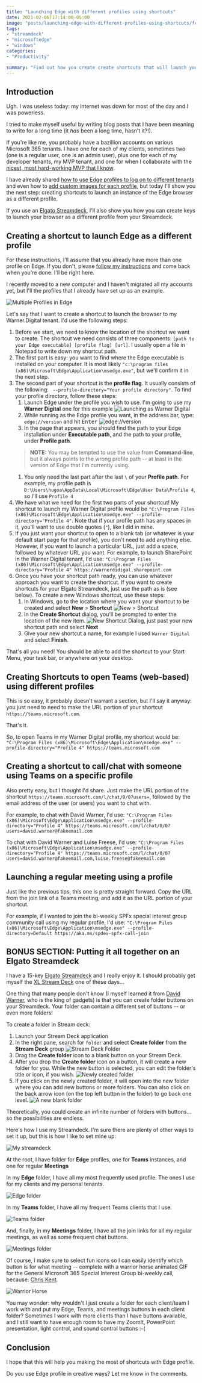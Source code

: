 ```yaml
---
title: "Launching Edge with different profiles using shortcuts"
date: 2021-02-06T17:14:00-05:00
image: "posts/launching-edge-with-different-profiles-using-shortcuts/featured-image.jpg"
tags: 
- "streamdeck" 
- "microsoftedge"
- "windows"
categories: 
- "Productivity"

summary: "Find out how you create create shortcuts that will launch your Edge browser with a different profile. Bonus: find out how to configure your Stream Deck buttons to launch Edge, Teams, and conference calls using different browsers."
---
```



## Introduction

Ugh. I was useless today: my internet was down for most of the day and I was powerless.

I tried to make myself useful by writing blog posts that I have been meaning to write for a long time (it _has_ been a long time, hasn't it?!). 

If you're like me, you probably have a bazillion accounts on various Microsoft 365 tenants. I have one for each of my clients, sometimes two (one is a regular user, one is an admin user), plus one for each of my developer tenants, my MVP tenant, and one for when I collaborate with the [nicest, most hard-working MVP that I know](https://twitter.com/davidwarnerii).

I have already shared [how to use Edge profiles to log on to different tenants](https://tahoeninjas.blog/2019/12/12/working-as-multiple-office-365-users-using-user-profiles-in-edge-chromium/) and even how to [add custom images for each profile](https://tahoeninjas.blog/2020/07/30/adding-custom-edge-profile-images/), but today I'll show you the next step: creating shortcuts to launch an instance of the Edge browser as a different profile.

If you use an [Elgato Streamdeck](https://www.elgato.com/en/gaming/stream-deck), I'll also show you how you can create keys to launch your browser as a different profile from your Streamdeck.

## Creating a shortcut to launch Edge as a different profile

For these instructions, I'll assume that you already have more than one profile on Edge. If you don't, please [follow my instructions](https://tahoeninjas.blog/2019/12/12/working-as-multiple-office-365-users-using-user-profiles-in-edge-chromium/) and come back when you're done. I'll be right here.

I recently moved to a new computer and I haven't migrated all my accounts yet, but I'll the profiles that I already have set up as an example.

![Multiple Profiles in Edge](EdgeProfiles.png "I have only a few profiles on this PC")

Let's say that I want to create a shortcut to launch the browser to my Warner.Digital tenant. I'd use the following steps:

1. Before we start, we need to know the location of the shortcut we want to create. The shortcut we need consists of three components:
   `[path to your Edge executable] [profile flag] [url]`. I usually open a file in Notepad to write down my shortcut path.
1. The first part is easy: you want to find where the Edge executable is installed on your computer. It is most likely `"c:\program files (x86)\Microsoft\Edge\Application\msedge.exe"`, but we'll confirm it in the next step.
1. The second part of your shortcut is the **profile flag**. It usually consists of the following:
` --profile-directory="Your profile directory"`. To find your profile directory, follow these steps:
	1. Launch Edge under the profile you wish to use. I'm going to use my **Warner Digital** one for this example
	   ![Launching as Warner Digital](LaunchAsWarnerDigital.png)
	1. While running as the Edge profile you want, in the address bar, type: `edge://version` and hit <kbd>Enter</kbd>
	   ![edge://version](EdgeVersion.png)
	1. In the page that appears, you should find the path to your Edge installation under **Executable path**, and the path to your profile, under **Profile path**. 
	> **NOTE:** You may be tempted to use the value from **Command-line**, but it always points to the wrong profile path -- at least in the version of Edge that I'm currently using. 
	1. You only need the last part after the last `\` of your **Profile path**. For example, my profile path is `D:\Users\hugoa\AppData\Local\Microsoft\Edge\User Data\Profile 4`, so I'll use `Profile 4`
1. We have what we need for the first two parts of your shortcut! My shortcut to launch my Warner Digital profile would be `"C:\Program Files (x86)\Microsoft\Edge\Application\msedge.exe" --profile-directory="Profile 4"`. Note that if your profile path has any spaces in it, you'll want to use double quotes (`"`), like I did in mine.
1. If you just want your shortcut to open to a blank tab (or whatever is your default start page for that profile), you don't need to add anything else. However, if you want to launch a particular URL, just add a space, followed by whatever URL you want. For example, to launch SharePoint in the Warner Digital tenant, I'd use: `"C:\Program Files (x86)\Microsoft\Edge\Application\msedge.exe" --profile-directory="Profile 4" https://warnerdidigal.sharepoint.com`
1. Once you have your shortcut path ready, you can use whatever approach you want to create the shortcut. If you want to create shortcuts for your Elgato Streamdeck, just use the path as is (see below). To create a new Windows shortcut, use these steps:
	1. In Windows, go to the location where you want your shortcut to be created and select **New** > **Shortcut**
    ![New > Shortcut](NewShortcut.png)
	1. In the **Create Shortcut** dialog, you'll be prompted to enter the location of the new item.
    ![New Shortcut Dialog](CreateShortcutDialog.png), just past your new shortcut path and select **Next**
	1. Give your new shortcut a name, for example I used `Warner Digital` and select **Finish**.

That's all you need! You should be able to add the shortcut to your Start Menu, your task bar, or anywhere on your desktop.

## Creating Shortcuts to open Teams (web-based) using different profiles

This is so easy, it probably doesn't warrant a section, but I'll say it anyway: you just need to need to make the URL portion of your shortcut `https://teams.microsoft.com`.

That's it.

So, to open Teams in my Warner Digital profile, my shortcut would be:
`"C:\Program Files (x86)\Microsoft\Edge\Application\msedge.exe" --profile-directory="Profile 4" https://teans.microsoft.com`

## Creating a shortcut to call/chat with someone using Teams on a specific profile

Also pretty easy, but I thought I'd share. Just make the URL portion of the shortcut `https://teams.microsoft.com/l/chat/0/0?users=`, followed by the email address of the user (or users) you want to chat with.

For example, to chat with David Warner, I'd use:
`"C:\Program Files (x86)\Microsoft\Edge\Application\msedge.exe" --profile-directory="Profile 4" https://teams.microsoft.com/l/chat/0/0?users=david.warner@fakeemail.com`

To chat with David Warner and Luise Freese, I'd use:
`"C:\Program Files (x86)\Microsoft\Edge\Application\msedge.exe" --profile-directory="Profile 4" https://teams.microsoft.com/l/chat/0/0?users=david.warner@fakeemail.com,luise.freese@fakeemail.com`

## Launching a regular meeting using a profile

Just like the previous tips, this one is pretty straight forward. Copy the URL from the join link of a Teams meeting, and add it as the URL portion of your shortcut.

For example, if I wanted to join the bi-weekly SPFx special interest group community call using my regular profile, I'd use:
`"C:\Program Files (x86)\Microsoft\Edge\Application\msedge.exe" --profile-directory=Default https://aka.ms/spdev-spfx-call-join`

## BONUS SECTION: Putting it all together on an Elgato Streamdeck

I have a 15-key [Elgato Streamdeck](https://www.elgato.com/en/gaming/stream-deck) and I really enjoy it. I should probably get myself the [XL Stream Deck](https://www.elgato.com/en/gaming/stream-deck-xl) one of these days...

One thing that many people don't know (I myself learned it from [David Warner](https://twitter.com/DavidWarnerII), who is the king of gadgets) is that you can create folder buttons on your Streamdeck. Your folder can contain a different set of buttons -- or even more folders!

To create a folder in Stream deck:
1. Launch your Stream Deck application
1. In the right pane, search for `folder` and select **Create folder** from the **Stream Deck** group
   ![Stream Deck Folder](StreamDeckFolder.png)
1. Drag the **Create folder** icon to a blank button on your Stream Deck.
1. After you drop the **Create folder** icon on a button, it will create a new folder for you. While the new button is selected, you can edit the folder's title or icon, if you wish.
   ![Newly created folder](StreamDeckFolderTitle.png)
1. If you click on the newly created folder, it will open into the new folder where you can add new buttons or more folders. You can also click on the back arrow icon (on the top left button in the folder) to go back one level.
   ![A new blank folder](StreamDeckBlankFolder.png)

Theoretically, you could create an infinite number of folders with buttons... so the possibilities are endless.

Here's how I use my Streamdeck. I'm sure there are plenty of other ways to set it up, but this is how I like to set mine up:

![My streamdeck](StreamDeckRoot.png)

At the root, I have folder for **Edge** profiles, one for **Teams** instances, and one for regular **Meetings**

In my **Edge** folder, I have all my  most frequently used profile. The ones I use for my clients and my personal tenants.

![Edge folder](StreamDeckEdge.png)

In my **Teams** folder, I have all my frequent Teams clients that I use.

![Teams folder](StreamDeckTeams.png)

And, finally, in my **Meetings** folder, I have all the join links for all my regular meetings, as well as some frequent chat buttons.

![Meetings folder](StreamDeckJoin.png)

Of course, I make sure to select fun icons so I can easily identify which button is for what meeting -- complete with a warrior horse animated GIF for the General Microsoft 365 Special Interest Group bi-weekly call, because: [Chris Kent](https://twitter.com/theChrisKent).

![Warrior Horse](warrior-horses.gif)

You may wonder: why wouldn't I just create a folder for each client/team I work with and put my Edge, Teams, and meetings buttons in each client folder? Sometimes I work with more clients than I have buttons available, and I still want to have enough room to have my ZoomIt, PowerPoint presentation, light control, and sound control buttons :-(

## Conclusion

I hope that this will help you making the most of shortcuts with Edge profile.

Do you use Edge profile in creative ways? Let me know in the comments.
